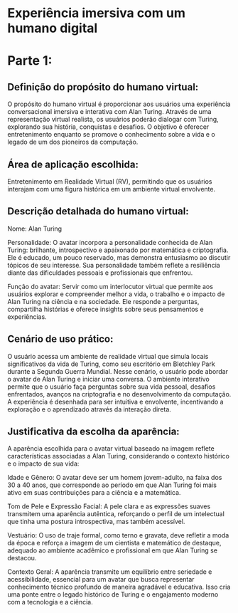 # Experiência imersiva com um humano digital

# Parte 1:

## Definição do propósito do humano virtual:
O propósito do humano virtual é proporcionar aos usuários uma experiência conversacional imersiva e interativa com Alan Turing. Através de uma representação virtual realista, os usuários poderão dialogar com Turing, explorando sua história, conquistas e desafios. O objetivo é oferecer entretenimento enquanto se promove o conhecimento sobre a vida e o legado de um dos pioneiros da computação.

## Área de aplicação escolhida:
Entretenimento em Realidade Virtual (RV), permitindo que os usuários interajam com uma figura histórica em um ambiente virtual envolvente.

## Descrição detalhada do humano virtual:

Nome: Alan Turing

Personalidade: O avatar incorpora a personalidade conhecida de Alan Turing: brilhante, introspectivo e apaixonado por matemática e criptografia. Ele é educado, um pouco reservado, mas demonstra entusiasmo ao discutir tópicos de seu interesse. Sua personalidade também reflete a resiliência diante das dificuldades pessoais e profissionais que enfrentou.

Função do avatar: Servir como um interlocutor virtual que permite aos usuários explorar e compreender melhor a vida, o trabalho e o impacto de Alan Turing na ciência e na sociedade. Ele responde a perguntas, compartilha histórias e oferece insights sobre seus pensamentos e experiências.

## Cenário de uso prático:
O usuário acessa um ambiente de realidade virtual que simula locais significativos da vida de Turing, como seu escritório em Bletchley Park durante a Segunda Guerra Mundial. Nesse cenário, o usuário pode abordar o avatar de Alan Turing e iniciar uma conversa. O ambiente interativo permite que o usuário faça perguntas sobre sua vida pessoal, desafios enfrentados, avanços na criptografia e no desenvolvimento da computação. A experiência é desenhada para ser intuitiva e envolvente, incentivando a exploração e o aprendizado através da interação direta.

## Justificativa da escolha da aparência:
A aparência escolhida para o avatar virtual baseado na imagem reflete características associadas a Alan Turing, considerando o contexto histórico e o impacto de sua vida:

Idade e Gênero: O avatar deve ser um homem jovem-adulto, na faixa dos 30 a 40 anos, que corresponde ao período em que Alan Turing foi mais ativo em suas contribuições para a ciência e a matemática.

Tom de Pele e Expressão Facial: A pele clara e as expressões suaves transmitem uma aparência autêntica, reforçando o perfil de um intelectual que tinha uma postura introspectiva, mas também acessível. 

Vestuário: O uso de traje formal, como terno e gravata, deve refletir a moda da época e reforça a imagem de um cientista e matemático de destaque, adequado ao ambiente acadêmico e profissional em que Alan Turing se destacou.

Contexto Geral: A aparência transmite um equilíbrio entre seriedade e acessibilidade, essencial para um avatar que busca representar conhecimento técnico profundo de maneira agradável e educativa. Isso cria uma ponte entre o legado histórico de Turing e o engajamento moderno com a tecnologia e a ciência.

